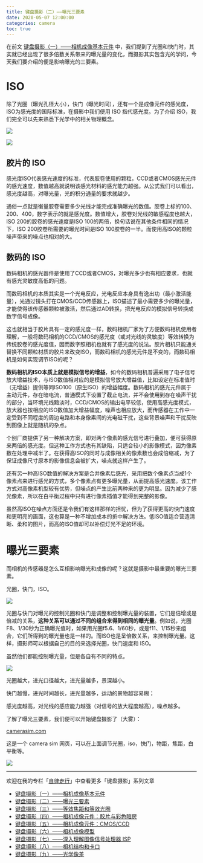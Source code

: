```yaml
---
title: 键盘摄影（二）——曝光三要素
date: 2020-05-07 12:00:00
categories: camera
toc: true
---
```


在前文 [键盘摄影（一）——相机成像基本元件](https://zhuanlan.zhihu.com/p/93481287) 中，我们提到了光圈和快门时，其实就已经出现了很多倍数关系带来的曝光量的变化，而摄影其实包含光的学问，今天我们要介绍的便是影响曝光的三要素。
<!-- more -->

# ISO

除了光圈（曝光孔径大小），快门（曝光时间），还有一个是成像元件的感光度，ISO为感光度的国际标准，在摄影中我们便用 ISO 指代感光度。为了介绍 ISO，我们完全可以先来熟悉下光学中的相关物理概念。

![](https://pic4.zhimg.com/80/v2-e1345246e5802e4dbb4cf832b3b44083_720w.jpg)

![](https://pic4.zhimg.com/80/v2-f12000d1eeeda82b7fc7c5560b8d975f_720w.jpg)


## 胶片的 ISO
感光度ISO代表感光速度的标准，代表胶卷使用的颗粒，CCD或者CMOS感光元件的感光速度，数值越高就说明该感光材料的感光能力越强。从公式我们可以看出，感光度越高，对曝光量，光的积分通量的要求就越少。

通俗一点就是衡量胶卷需要多少光线才能完成准确曝光的数值。胶卷上标的100、200、400，数字表示的就是感光度。数值增大，胶卷对光线的敏感程度也越大，ISO 200的胶卷的感光速度是ISO 100的两倍，换句话说在其他条件相同的情况下，ISO 200胶卷所需要的曝光时间是ISO 100胶卷的一半。而使用高ISO的颗粒噪声带来的噪点也相对的大。



## 数码的 ISO
数码相机的感光器件是使用了CCD或者CMOS，对曝光多少也有相应要求，也就有感光灵敏度高低的问题。

而数码相机的本质其实是一个光电反应，光电反应本身具有逸出功（最小激活能量），光通过镜头打在CMOS/CCD传感器上，ISO描述了最小需要多少的曝光量，才能使得该传感器颗粒被激活，然后通过AD转换，把光电反应的模拟信号转换成数字信号成像。

这也就相当于胶片具有一定的感光度一样，数码相机厂家为了方便数码相机使用者理解，一般将数码相机的CCD/CMOS的感光度（或对光线的灵敏度）等效转换为传统胶卷的感光度值，因而数字照相机也就有了感光度的说法。胶片相机只能通关替换不同颗粒材质的胶片来改变ISO，而数码相机的感光元件是不变的，而数码相机是如何实现调节ISO的呢？

**数码相机的ISO本质上就是模拟信号的增益**，如今的数码相机普遍采用了电子信号放大增益技术，与ISO数值相对应的是模拟信号放大增益值，比如设定在标准值时（无增益）提供等同ISO100（原生ISO）的增益幅度。数码相机的感光元件属于主动元件，存在暗电流，普通模式下设置了截止电流，并不会使用到存在噪声干扰的部分，当环境光线黯淡时，CCD/CMOS的输出电平较低，使用高感光度模式，放大器也按相应的ISO数值加大增益幅度，噪声也相应放大，而传感器在工作中一定受到不同程度的周边电路和本身像素间的光电磁干扰，这些背景噪声和干扰反映到图像上就是随机的杂点。



个别厂商提供了另一种解决方案，即对两个像素的感光信号进行叠加，便可获得原来两倍的感光度。但这种工作方式也有其缺陷，只适合较小的影像模式，因为像素数在处理中减半了。在获得高ISO的同时与成像相关的像素数也会成倍缩减，为了保证成像尺寸原本的影像信息会被扩大，噪点就这样产生了。

还有另一种高ISO数值的解决方案是合并像素后感光，采用把数个像素点当成1个像素点来进行感光的方式，多个像素点有更多曝光量，从而提高感光速度。该工作方式对高像素机型较有优势，但噪点的产生比前两种来的更为明显。因为减少了感光像素，所以在白平衡过程中只有进行像素插值才能得到完整的影像。

虽然高ISO在噪点方面还是令我们有这样那样的担忧，但为了获得更高的快门速度和更明亮的画面，这也算是一种不增加成本的折中解决方法。低ISO值适合营造清晰、柔和的图片，而高的ISO值却可以补偿灯光不足的环境。

# 曝光三要素

而相机的传感器是怎么互相影响曝光和成像的呢？这就是摄影中最重要的曝光三要素。

光圈，快门，ISO。

![](https://pic4.zhimg.com/80/v2-6a010158968f084e500bdda89f5ecdb3_720w.jpg)

光圈与快门对曝光的控制光圈和快门是调整和控制曝光量的装置，它们是倍增或是倍减的关系，**这种关系可以通过不同的组合来得到相同的曝光量**。例如说，光圈F8、1/30秒为正确曝光值时，如果用光圈f5.6、1/60秒，或是f11、1/15秒来组合，它们所得到的曝光量也是一样的。而ISO也是呈倍数关系，来控制曝光量。这样，摄影师可以根据自己的目的来选择光圈，快门速度和 ISO。

虽然他们都能控制曝光量，但是各自有不同的特点。

![](https://pic2.zhimg.com/80/v2-ca92e3338af012e0f6706e60803b84b5_720w.jpg)

光圈越大，进光口径越大，进光量越多，景深越小。

快门越慢，进光时间越长，进光量越多，运动的景物越容易糊；

感光度越高，对光线的感应能力越强（对信号的放大程度越高），噪点越多。



了解了曝光三要素，我们便可以开始键盘摄影了（大雾）：

[camerasim.com](https://camerasim.com/camerasim-free-web-app/)
​

这是一个 camera sim 网页，可以在上面调节光圈，iso，快门，物距，焦距，白平衡等。

![](https://pic4.zhimg.com/80/v2-77d6785454e77628e7aed3b3730dded3_720w.jpg)


---

欢迎在我的专栏「[自律走行](https://www.zhihu.com/column/jiritsu-soko)」中查看更多「键盘摄影」系列文章

- [键盘摄影（一）——相机成像基本元件](https://zhuanlan.zhihu.com/p/93481287)
- [键盘摄影（二）——曝光三要素](https://zhuanlan.zhihu.com/p/138585113)
- [键盘摄影（三）——等效焦距和等效光圈](https://zhuanlan.zhihu.com/p/138585371)
- [键盘摄影（四）——相机成像元件：胶片与彩色暗房](https://zhuanlan.zhihu.com/p/139384545)
- [键盘摄影（五）——相机成像元件：CMOS/CCD](https://zhuanlan.zhihu.com/p/139394687)
- [键盘摄影（六）——相机成像模型](https://zhuanlan.zhihu.com/p/138585667)
- [键盘摄影（七）——深入理解图像信号处理器 ISP](https://zhuanlan.zhihu.com/p/139432684)
- [键盘摄影（八）——相机结构和卡口](https://zhuanlan.zhihu.com/p/263018344)
- [键盘摄影（九）——光学像差](https://zhuanlan.zhihu.com/p/263867036)